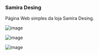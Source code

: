 ### Samira Desing

Página Web simples da loja Samira Desing.

![image](https://github.com/user-attachments/assets/69d1f93b-3996-4798-a54f-346b1935369c)

![image](https://github.com/user-attachments/assets/dd4a874f-615a-412e-8886-e796b8a16b91)

![image](https://github.com/user-attachments/assets/a4bdb94c-6102-4f2a-b671-5baf1ba7d5ed)

